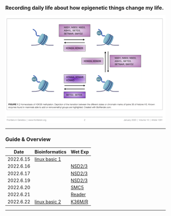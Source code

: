 <b><font size=3>Recording daily life about how epigenetic things change my life.</font></b>

<img src="images/logo.png" alt="Image of fast.ai logo" style="zoom:80%;" />

-----------------------



### Guide & Overview

| Date      | Bioinformatics                                               | Wet Exp                                                 |
| --------- | ------------------------------------------------------------ | ------------------------------------------------------- |
| 2022.6.15 | [linux basic 1](https://yiw4007.github.io/2022/06/15/linux-basic.html) |                                                         |
| 2022.6.16 |                                                              | [NSD2/3](https://yiw4007.github.io/2022/06/16/Exp.html) |
| 2022.6.17 |                                                              | [NSD2/3](https://yiw4007.github.io/2022/06/17/Exp.html) |
| 2022.6.19 |                                                              | [NSD2/3](https://yiw4007.github.io/2022/06/19/Exp.html) |
| 2022.6.20 |                                                              | [SMC5](https://yiw4007.github.io/2022/06/20/Exp.html)   |
| 2022.6.21 |                                                              | [Reader](https://yiw4007.github.io/2022/06/21/Exp.html) |
| 2022.6.22 | [linux basic 2](https://yiw4007.github.io/2022/06/22/linux-command.html) | [K36M/R](https://yiw4007.github.io/2022/06/22/Exp.html) |



-----------------------------------------



